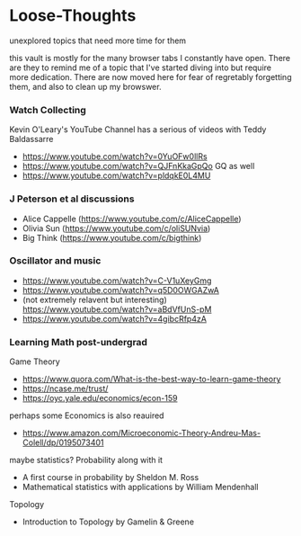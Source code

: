 # Loose-Thoughts
unexplored topics that need more time for them

this vault is mostly for the many  browser tabs I constantly have open. There are they to remind me of a topic that I've started diving into but require more dedication. There are now moved here for fear of regretably forgetting them, and also to clean up my browswer. 

### Watch Collecting
Kevin O'Leary's YouTube Channel has a serious of videos with Teddy Baldassarre
- https://www.youtube.com/watch?v=0YuOFw0llRs
- https://www.youtube.com/watch?v=QJFnKkaGpQo
GQ as well
- https://www.youtube.com/watch?v=pldqkE0L4MU

### J Peterson et al discussions
- Alice Cappelle (https://www.youtube.com/c/AliceCappelle)
- Olivia Sun (https://www.youtube.com/c/oliSUNvia)
- Big Think (https://www.youtube.com/c/bigthink)

### Oscillator and music
- https://www.youtube.com/watch?v=C-V1uXeyGmg
- https://www.youtube.com/watch?v=q5D0OWGAZwA
- (not extremely relavent but interesting) https://www.youtube.com/watch?v=aBdVfUnS-pM
- https://www.youtube.com/watch?v=4gibcRfp4zA

### Learning Math post-undergrad

Game Theory
- https://www.quora.com/What-is-the-best-way-to-learn-game-theory
- https://ncase.me/trust/
- https://oyc.yale.edu/economics/econ-159

perhaps some Economics is also reauired
- https://www.amazon.com/Microeconomic-Theory-Andreu-Mas-Colell/dp/0195073401

maybe statistics? Probability along with it
- A first course in probability by Sheldon M. Ross
- Mathematical statistics with applications by William Mendenhall

Topology
- Introduction to Topology by Gamelin & Greene
